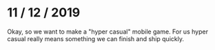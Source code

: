 # 11 / 12 / 2019


Okay, so we want to make a "hyper casual" mobile game. For us hyper casual really means something we can finish and ship quickly.
